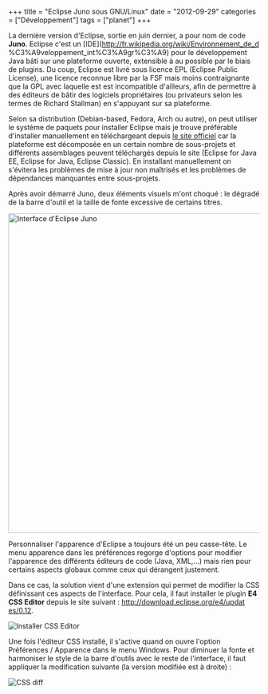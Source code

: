 +++
title = "Eclipse Juno sous GNU/Linux"
date = "2012-09-29"
categories = ["Développement"]
tags = ["planet"]
+++


La dernière version d'Eclipse, sortie en juin dernier, a pour nom de code
**Juno**. Eclipse c'est un [IDE](http://fr.wikipedia.org/wiki/Environnement_de_d
%C3%A9veloppement_int%C3%A9gr%C3%A9) pour le développement Java bâti sur une
plateforme ouverte, extensible à au possible par le biais de plugins. Du coup,
Eclipse est livré sous licence EPL (Eclipse Public License), une licence
reconnue libre par la FSF mais moins contraignante que la GPL avec laquelle est
est incompatible d'ailleurs, afin de permettre à des éditeurs de bâtir des
logiciels propriétaires (ou privateurs selon les termes de Richard Stallman) en
s'appuyant sur sa plateforme.

Selon sa distribution (Debian-based, Fedora, Arch ou autre), on peut utiliser le
système de paquets pour installer Eclipse mais je trouve préférable
d'installer manuellement en téléchargeant depuis [le site
officiel](http://www.eclipse.org/) car la plateforme est décomposée en un
certain nombre de sous-projets et différents assemblages peuvent téléchargés
depuis le site (Eclipse for Java EE, Eclipse for Java, Eclipse Classic). En
installant manuellement on s'évitera les problèmes de mise à jour non
maîtrisés et les problèmes de dépendances manquantes entre sous-projets.

Après avoir démarré Juno, deux éléments visuels m'ont choqué : le
dégradé de la barre d'outil et la taille de fonte excessive de certains
titres.

 <img src="/images/07x/eclipse-ui.png"
alt="Interface d'Eclipse Juno" width="640" />

Personnaliser l'apparence d'Eclipse a toujours été un peu casse-tête. Le menu
apparence dans les préférences regorge d'options pour modifier l'apparence des
différents éditeurs de code (Java, XML,...) mais rien pour certains aspects
globaux comme ceux qui dérangent justement.

Dans ce cas, la solution vient d'une extension qui permet de modifier la CSS
définissant ces aspects de l'interface. Pour cela, il faut installer le plugin
**E4 CSS Editor** depuis le site suivant : [http://download.eclipse.org/e4/updat
es/0.12](http://download.eclipse.org/e4/updates/0.12).

 <img src="/images/07x/css-editor.png"
alt="Installer CSS Editor" />

Une fois l'éditeur CSS installé, il s'active quand on ouvre l'option
Préférences / Apparence dans le menu Windows. Pour diminuer la fonte et
harmoniser le style de la barre d'outils avec le reste de l'interface, il faut
appliquer la modification suivante (la version modifiée est à droite) :


 <img src="/images/07x/css-diff.png" alt="CSS
diff" />
